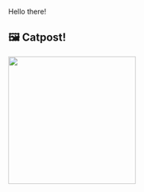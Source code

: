 Hello there!



## 🖼️ Catpost!

<sub>
    <img src="https://cdn2.thecatapi.com/images/14c.gif" height="256">
</sub>

